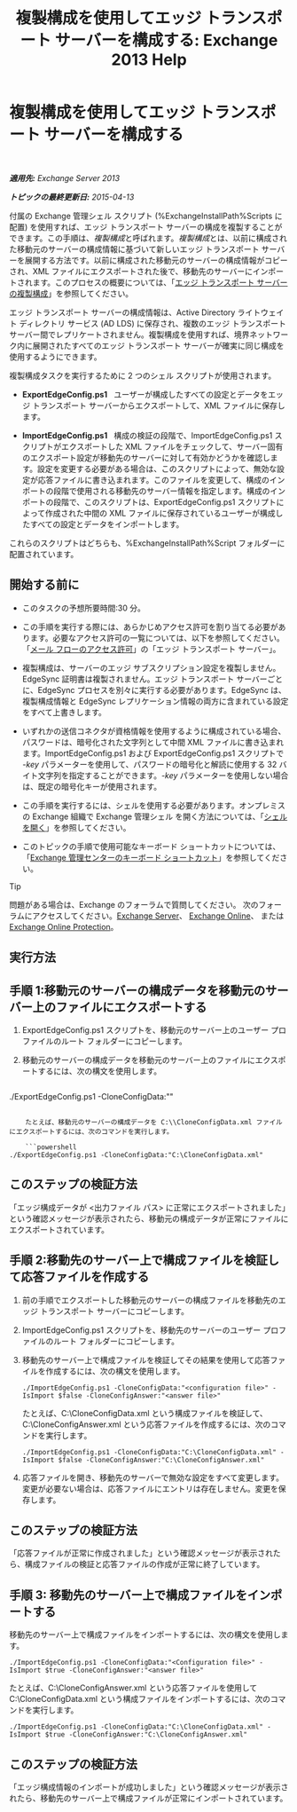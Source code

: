﻿---
title: '複製構成を使用してエッジ トランスポート サーバーを構成する: Exchange 2013 Help'
TOCTitle: 複製構成を使用してエッジ トランスポート サーバーを構成する
ms:assetid: 0bbc83e3-e5e8-4480-a8a6-15f035360856
ms:mtpsurl: https://technet.microsoft.com/ja-jp/library/Aa996008(v=EXCHG.150)
ms:contentKeyID: 61180550
ms.date: 04/24/2018
mtps_version: v=EXCHG.150
ms.translationtype: HT
---

# 複製構成を使用してエッジ トランスポート サーバーを構成する

 

_**適用先:** Exchange Server 2013_

_**トピックの最終更新日:** 2015-04-13_

付属の Exchange 管理シェル スクリプト (%ExchangeInstallPath%Scripts に配置) を使用すれば、エッジ トランスポート サーバーの構成を複製することができます。この手順は、*複製構成*と呼ばれます。*複製構成*とは、以前に構成された移動元のサーバーの構成情報に基づいて新しいエッジ トランスポート サーバーを展開する方法です。以前に構成された移動元のサーバーの構成情報がコピーされ、XML ファイルにエクスポートされた後で、移動先のサーバーにインポートされます。このプロセスの概要については、「[エッジ トランスポート サーバーの複製構成](edge-transport-server-cloned-configuration-exchange-2013-help.md)」を参照してください。

エッジ トランスポート サーバーの構成情報は、Active Directory ライトウェイト ディレクトリ サービス (AD LDS) に保存され、複数のエッジ トランスポート サーバー間でレプリケートされません。複製構成を使用すれば、境界ネットワーク内に展開されたすべてのエッジ トランスポート サーバーが確実に同じ構成を使用するようにできます。

複製構成タスクを実行するために 2 つのシェル スクリプトが使用されます。

  - **ExportEdgeConfig.ps1**   ユーザーが構成したすべての設定とデータをエッジ トランスポート サーバーからエクスポートして、XML ファイルに保存します。

  - **ImportEdgeConfig.ps1**   構成の検証の段階で、ImportEdgeConfig.ps1 スクリプトがエクスポートした XML ファイルをチェックして、サーバー固有のエクスポート設定が移動先のサーバーに対して有効かどうかを確認します。設定を変更する必要がある場合は、このスクリプトによって、無効な設定が応答ファイルに書き込まれます。このファイルを変更して、構成のインポートの段階で使用される移動先のサーバー情報を指定します。構成のインポートの段階で、このスクリプトは、ExportEdgeConfig.ps1 スクリプトによって作成された中間の XML ファイルに保存されているユーザーが構成したすべての設定とデータをインポートします。

これらのスクリプトはどちらも、%ExchangeInstallPath%Script フォルダーに配置されています。

## 開始する前に

  - このタスクの予想所要時間:30 分。

  - この手順を実行する際には、あらかじめアクセス許可を割り当てる必要があります。必要なアクセス許可の一覧については、以下を参照してください。「[メール フローのアクセス許可](mail-flow-permissions-exchange-2013-help.md)」の「エッジ トランスポート サーバー」。

  - 複製構成は、サーバーのエッジ サブスクリプション設定を複製しません。EdgeSync 証明書は複製されません。エッジ トランスポート サーバーごとに、EdgeSync プロセスを別々に実行する必要があります。EdgeSync は、複製構成情報と EdgeSync レプリケーション情報の両方に含まれている設定をすべて上書きします。

  - いずれかの送信コネクタが資格情報を使用するように構成されている場合、パスワードは、暗号化された文字列として中間 XML ファイルに書き込まれます。ImportEdgeConfig.ps1 および ExportEdgeConfig.ps1 スクリプトで *-key* パラメーターを使用して、パスワードの暗号化と解読に使用する 32 バイト文字列を指定することができます。*-key* パラメーターを使用しない場合は、既定の暗号化キーが使用されます。

  - この手順を実行するには、シェルを使用する必要があります。オンプレミスの Exchange 組織で Exchange 管理シェル を開く方法については、「[シェルを開く](https://technet.microsoft.com/ja-jp/library/dd638134\(v=exchg.150\))」を参照してください。

  - このトピックの手順で使用可能なキーボード ショートカットについては、「[Exchange 管理センターのキーボード ショートカット](keyboard-shortcuts-in-the-exchange-admin-center-exchange-online-protection-help.md)」を参照してください。


> [!TIP]
> 問題がある場合は、Exchange のフォーラムで質問してください。 次のフォーラムにアクセスしてください。<A href="https://go.microsoft.com/fwlink/p/?linkid=60612">Exchange Server</A>、 <A href="https://go.microsoft.com/fwlink/p/?linkid=267542">Exchange Online</A>、 または <A href="https://go.microsoft.com/fwlink/p/?linkid=285351">Exchange Online Protection</A>。



## 実行方法

## 手順 1:移動元のサーバーの構成データを移動元のサーバー上のファイルにエクスポートする

1.  ExportEdgeConfig.ps1 スクリプトを、移動元のサーバー上のユーザー プロファイルのルート フォルダーにコピーします。

2.  移動元のサーバーの構成データを移動元のサーバー上のファイルにエクスポートするには、次の構文を使用します。
    
    ```powershell
./ExportEdgeConfig.ps1 -CloneConfigData:"<configuration file>"
```
    
    たとえば、移動元のサーバーの構成データを C:\\CloneConfigData.xml ファイルにエクスポートするには、次のコマンドを実行します。
    
    ```powershell
./ExportEdgeConfig.ps1 -CloneConfigData:"C:\CloneConfigData.xml"
```

## このステップの検証方法

「エッジ構成データが \<出力ファイル パス\> に正常にエクスポートされました」という確認メッセージが表示されたら、移動元の構成データが正常にファイルにエクスポートされています。

## 手順 2:移動先のサーバー上で構成ファイルを検証して応答ファイルを作成する

1.  前の手順でエクスポートした移動元のサーバーの構成ファイルを移動先のエッジ トランスポート サーバーにコピーします。

2.  ImportEdgeConfig.ps1 スクリプトを、移動先のサーバーのユーザー プロファイルのルート フォルダーにコピーします。

3.  移動先のサーバー上で構成ファイルを検証してその結果を使用して応答ファイルを作成するには、次の構文を使用します。
    
        ./ImportEdgeConfig.ps1 -CloneConfigData:"<configuration file>" -IsImport $false -CloneConfigAnswer:"<answer file>"
    
    たとえば、C:\\CloneConfigData.xml という構成ファイルを検証して、C:\\CloneConfigAnswer.xml という応答ファイルを作成するには、次のコマンドを実行します。
    
        ./ImportEdgeConfig.ps1 -CloneConfigData:"C:\CloneConfigData.xml" -IsImport $false -CloneConfigAnswer:"C:\CloneConfigAnswer.xml"

4.  応答ファイルを開き、移動先のサーバーで無効な設定をすべて変更します。変更が必要ない場合は、応答ファイルにエントリは存在しません。変更を保存します。

## このステップの検証方法

「応答ファイルが正常に作成されました」という確認メッセージが表示されたら、構成ファイルの検証と応答ファイルの作成が正常に終了しています。

## 手順 3: 移動先のサーバー上で構成ファイルをインポートする

移動先のサーバー上で構成ファイルをインポートするには、次の構文を使用します。

    ./ImportEdgeConfig.ps1 -CloneConfigData:"<Configuration file>" -IsImport $true -CloneConfigAnswer:"<answer file>"

たとえば、C:\\CloneConfigAnswer.xml という応答ファイルを使用して C:\\CloneConfigData.xml という構成ファイルをインポートするには、次のコマンドを実行します。

    ./ImportEdgeConfig.ps1 -CloneConfigData:"C:\CloneConfigData.xml" -IsImport $true -CloneConfigAnswer:"C:\CloneConfigAnswer.xml"

## このステップの検証方法

「エッジ構成情報のインポートが成功しました」という確認メッセージが表示されたら、移動先のサーバー上で構成ファイルが正常にインポートされています。

